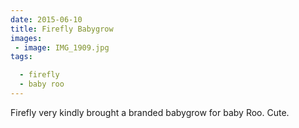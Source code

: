 ```yaml
---
date: 2015-06-10
title: Firefly Babygrow
images: 
 - image: IMG_1909.jpg
tags:

  - firefly
  - baby roo
---
```

Firefly very kindly brought a branded babygrow for baby Roo. Cute.